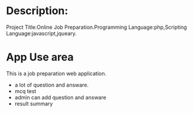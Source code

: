 Description:
==================
Project Title:Online Job Preparation.Programming Language:php,Scripting Language:javascript,jqueary.

App Use area
==================
This is a job preparation web application.
- a lot of question and answare.
- mcq test 
- admin can add question and answare
- result summary